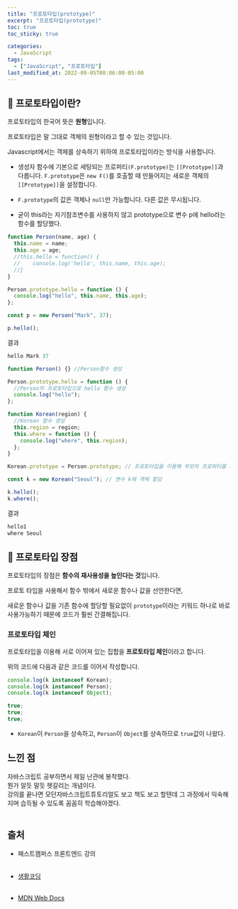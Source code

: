 ```yaml
---
title: "프로토타입(prototype)"
excerpt: "프로토타입(prototype)"
toc: true
toc_sticky: true

categories:
  - JavaScript
tags:
  - ["JavaScript", "프로토타입"]
last_modified_at: 2022-09-05T08:06:00-05:00
---
```


## 📄 프로토타입이란?

프로토타입의 한국어 뜻은 **원형**입니다.

프로토타입은 말 그대로 객체의 원형이라고 할 수 있는 것입니다.

Javascript에서는 객체를 상속하기 위하여 프로토타입이라는 방식을 사용합니다.

- 생성자 함수에 기본으로 세팅되는 프로퍼티`(F.prototype)`는 `[[Prototype]]`과 다릅니다. `F.prototype`은 `new F()`를 호출할 때 만들어지는 새로운 객체의 `[[Prototype]]`을 설정합니다.

- `F.prototype`의 값은 객체나 `null`만 가능합니다. 다른 값은 무시됩니다.
- 굳이 this라는 자기참조변수를 사용하지 않고 prototype으로 변수 p에 hello라는 함수를 할당했다.

```js
function Person(name, age) {
  this.name = name;
  this.age = age;
  //this.hello = function() {
  //    console.log('hello', this.name, this.age);
  //}
}

Person.prototype.hello = function () {
  console.log("hello", this.name, this.age);
};

const p = new Person("Mark", 37);

p.hello();
```

결과

```js
hello Mark 37
```

```js
function Person() {} //Person함수 생성

Person.prototype.hello = function () {
  //Person의 프로토타입으로 hello 함수 생성
  console.log("hello");
};

function Korean(region) {
  //Korean 함수 생성
  this.region = region;
  this.where = function () {
    console.log("where", this.region);
  };
}

Korean.prototype = Person.prototype; // 프로토타입을 이용해 부모의 프로퍼티를 자식의 프로퍼티에 할당

const k = new Korean("Seoul"); // 변수 k에 객체 할당

k.hello();
k.where();
```

결과

```js
hello1
where Seoul
```

## 📄 프로토타입 장점

프로토타입의 장점은 **함수의 재사용성을 높인다는 것**입니다.

프로토 타입을 사용해서 함수 밖에서 새로운 함수나 값을 선언한다면,

새로운 함수나 값을 기존 함수에 할당할 필요없이 `prototype`이라는 키워드 하나로 바로 사용가능하기 때문에 코드가 훨씬 간결해집니다.

### 프로토타입 체인

프로토타입을 이용해 서로 이어져 있는 집합을 **프로토타입 체인**이라고 합니다.

위의 코드에 다음과 같은 코드를 이어서 작성합니다.

```js
console.log(k instanceof Korean);
console.log(k instanceof Person);
console.log(k instanceof Object);
```

```js
true;
true;
true;
```

- `Korean`이 `Person`을 상속하고, `Person`이 `Object`를 상속하므로 `true`값이 나왔다.

## 느낀 점

자바스크립트 공부하면서 제일 난관에 봉착했다.<br>
뭔가 알듯 말듯 헷갈리는 개념이다.<br>
강의를 끝나면 모던자바스크립트튜토리얼도 보고 책도 보고 할텐데 그 과정에서 익숙해지며 습득될 수 있도록 꼼꼼히 학습해야겠다.<br><br>

## 출처

- 패스트캠퍼스 프론트엔드 강의<br><br>

- [생활코딩](https://opentutorials.org/course/743/6573)<br><br>

- [MDN Web Docs](https://developer.mozilla.org/ko/docs/Learn/JavaScript/Objects/Object_prototypes)
